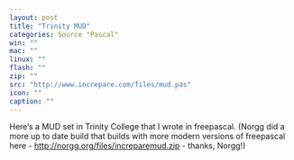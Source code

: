 ```yaml
---
layout: post
title: "Trinity MUD"
categories: Source "Pascal"
win: ""
mac: ""
linux: ""
flash: ""
zip: ""
src: "http://www.increpare.com/files/mud.pas"
icon: ""
caption: ""
---
```

Here‘s a MUD set in Trinity College that I wrote in freepascal. (Norgg did a more up to date build that builds with more modern versions of freepascal here - http://norgg.org/files/increparemud.zip - thanks, Norgg!)
	
